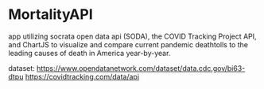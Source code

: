 # MortalityAPI
app utilizing socrata open data api (SODA), the COVID Tracking Project API, and ChartJS to visualize and compare current pandemic deathtolls to the leading causes of death in America year-by-year.

dataset:
https://www.opendatanetwork.com/dataset/data.cdc.gov/bi63-dtpu
https://covidtracking.com/data/api
